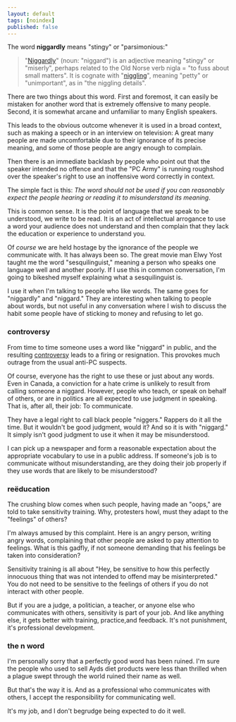 ```yaml
---
layout: default
tags: [noindex]
published: false
---
```


The word **niggardly** means "stingy" or "parsimonious:"

> "[Niggardly](http://en.wiktionary.org/wiki/niggardly)" (noun: "niggard") is an adjective meaning "stingy" or "miserly", perhaps related to the Old Norse verb nigla = "to fuss about small matters". It is cognate with "[niggling](http://en.wiktionary.org/wiki/niggling)", meaning "petty" or "unimportant", as in "the niggling details".

There are two things about this word. First and foremost, it can easily be mistaken for another word that is extremely offensive to many people. Second, it is somewhat arcane and unfamiliar to many English speakers.

This leads to the obvious outcome whenever it is used in a broad context, such as making a  speech or in an interview on television: A great many people are made uncomfortable due to their ignorance of its precise meaning, and some of those people are angry enough to complain.

Then there is an immediate backlash by people who point out that the speaker intended no offence and that the "PC Army" is running roughshod over the speaker's right to use an inoffensive word correctly in context.

The simple fact is this: *The word should not be used if you can reasonably expect the people hearing or reading it to misunderstand its meaning*.

This is common sense. It is the point of language that we speak to be understood, we write to be read. It is an act of intellectual arrogance to use a word your audience does not understand and then complain that they lack the education or experience to understand you.

Of *course* we are held hostage by the ignorance of the people we communicate with. It has always been so. The great movie man Elwy Yost taught me the word "sesquilinguist," meaning a person who speaks one language well and another poorly. If I use this in common conversation, I'm going to bikeshed myself explaining what a sesquilinguist is.

I use it when I'm talking to people who like words. The same goes for "niggardly" and "niggard." They are interesting when talking to people about words, but not useful in any conversation where I wish to discuss the habit some people have of sticking to money and refusing to let go.

### controversy

From time to time someone uses a word like "niggard" in public, and the resulting [controversy](http://en.wikipedia.org/wiki/Controversies_about_the_word_%22niggardly%22) leads to a firing or resignation. This provokes much outrage from the usual anti-PC suspects.

Of course, everyone has the right to use these or just about any words. Even in Canada, a conviction for a hate crime is unlikely to result from calling someone a niggard. However, people who teach, or speak on behalf of others, or are in politics are all expected to use judgment in speaking. That is, after all, their job: To communicate.

They have a legal right to call black people "niggers." Rappers do it all the time. But it wouldn't be good judgment, would it? And so it is with "niggar<u>d</u>." It simply isn't good judgment to use it when it may be misunderstood.

I can pick up a newspaper and form a reasonable expectation about the appropriate vocabulary to use in a public address. If someone's job is to communicate without misunderstanding, are they doing their job properly if they use words that are likely to be misunderstood?

### reëducation

The crushing blow comes when such people, having made an "oops," are told to take sensitivity training. Why, protesters howl, must they adapt to the "feelings" of others?

I'm always amused by this complaint. Here is an angry person, writing angry words, complaining that other people are asked to pay attention to feelings. What is this gadfly, if not someone demanding that his feelings be taken into consideration?

Sensitivity training is all about "Hey, be sensitive to how this perfectly innocuous thing that was not intended to offend may be misinterpreted." You do not need to be sensitive to the feelings of others if you do not interact with other people.

But if you are a judge, a politician, a teacher, or anyone else who communicates with others, sensitivity is part of your job. And like anything else, it gets better with training, practice,and feedback. It's not punishment, it's professional development.

### the n word

I'm personally sorry that a perfectly good word has been ruined. I'm sure the people who used to sell Ayds diet products were less than thrilled when a plague swept through the world ruined their name as well.

But that's the way it is. And as a professional who communicates with others, I accept the responsibility for communicating well.

It's my job, and I don't begrudge being expected to do it well.